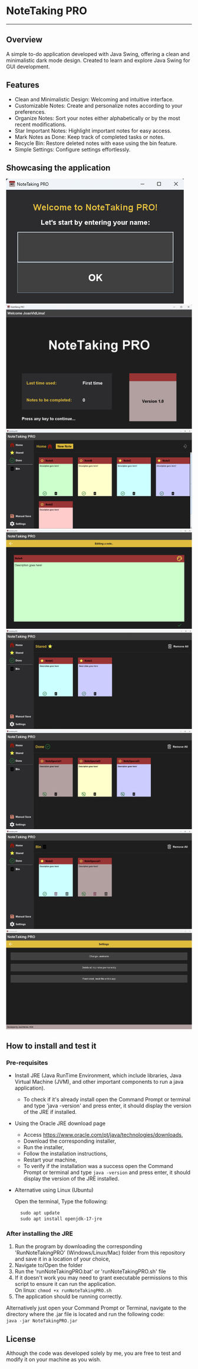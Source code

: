 
# NoteTaking PRO
________________

## Overview  
A simple to-do application developed with Java Swing, offering a clean and minimalistic dark mode design. Created to learn and explore Java Swing for GUI development.

## Features  
- Clean and Minimalistic Design: Welcoming and intuitive interface.
- Customizable Notes: Create and personalize notes according to your preferences.
- Organize Notes: Sort your notes either alphabetically or by the most recent modifications.
- Star Important Notes: Highlight important notes for easy access.
- Mark Notes as Done: Keep track of completed tasks or notes.
- Recycle Bin: Restore deleted notes with ease using the bin feature.
- Simple Settings: Configure settings effortlessly.

## Showcasing the application

![UsernameFrame](applicationImages/UsernameFrame.png)
![WelcomingFrame](applicationImages/WelcomingFrame.png)
![HomeMenu](applicationImages/HomeMenu.png)
![EditingNote](applicationImages/EditingNote.png)
![StaredMenu](applicationImages/StaredMenu.png)
![DoneMenu](applicationImages/DoneMenu.png)
![BinMenu](applicationImages/BinMenu.png)
![SettingsMenu](applicationImages/SettingsMenu.png)

## How to install and test it

### Pre-requisites
- Install JRE (Java RunTime Environment, which include libraries, Java Virtual Machine (JVM), and other important components to run a java application).
  - To check if it's already install open the Command Prompt or terminal and type 'java -version' and press enter, it should display the version of the JRE if installed. 

- Using the Oracle JRE download page
  
  - Access https://www.oracle.com/pt/java/technologies/downloads,
  - Download the corresponding installer,
  - Run the installer,
  - Follow the installation instructions,
  - Restart your machine,
  - To verify if the installation was a success open the Command Prompt or terminal and type `java -version` and press enter, it should display the version of the JRE installed. 

- Alternative using Linux (Ubuntu)
  
  Open the terminal,
  Type the following:
  ```
    sudo apt update
    sudo apt install openjdk-17-jre 
  ```

### After installing the JRE
1) Run the program by downloading the corresponding 'RunNoteTakingPRO' (Windows/Linux/Mac) folder from this repository and save it in a location of your choice,
2) Navigate to/Open the folder
3) Run the 'runNoteTakingPRO.bat' or 'runNoteTakingPRO.sh' file
4) If it doesn't work you may need to grant executable permissions to this script to ensure it can run the application.  
On linux: `chmod +x runNoteTakingPRO.sh`
6) The application should be running correctly.

Alternatively just open your Command Prompt or Terminal, navigate to the directory where the .jar file is located and run the following code:  
`java -jar NoteTakingPRO.jar`

## License  
Although the code was developed solely by me, you are free to test and modify it on your machine as you wish.
